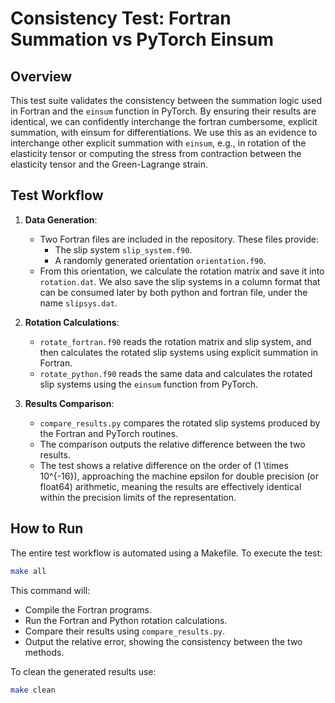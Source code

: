 # Consistency Test: Fortran Summation vs PyTorch Einsum

## Overview

This test suite validates the consistency between the summation logic used in Fortran and the `einsum` function in PyTorch. By ensuring their results are identical, we can confidently interchange the fortran cumbersome, explicit summation, with einsum for differentiations. We use this as an evidence to interchange other explicit summation with `einsum`, e.g., in rotation of the elasticity tensor or computing the stress from contraction between the elasticity tensor and the Green-Lagrange strain.

## Test Workflow

1. **Data Generation**:
    - Two Fortran files are included in the repository. These files provide:
      - The slip system `slip_system.f90`.
      - A randomly generated orientation `orientation.f90`.
    - From this orientation, we calculate the rotation matrix and save it into `rotation.dat`. We also save the slip systems in a column format that can be consumed later by both python and fortran file, under the name `slipsys.dat`.

2. **Rotation Calculations**:
    - `rotate_fortran.f90` reads the rotation matrix and slip system, and then calculates the rotated slip systems using explicit summation in Fortran.
    - `rotate_python.f90` reads the same data and calculates the rotated slip systems using the `einsum` function from PyTorch.

3. **Results Comparison**:
    - `compare_results.py` compares the rotated slip systems produced by the Fortran and PyTorch routines.
    - The comparison outputs the relative difference between the two results.
    - The test shows a relative difference on the order of \(1 \times 10^{-16}\), approaching the machine epsilon for double precision (or float64) arithmetic, meaning the results are effectively identical within the precision limits of the representation.


## How to Run

The entire test workflow is automated using a Makefile. To execute the test:

```bash
make all
```

This command will:

- Compile the Fortran programs.
- Run the Fortran and Python rotation calculations.
- Compare their results using `compare_results.py`.
- Output the relative error, showing the consistency between the two methods.

To clean the generated results use:

```bash
make clean
```

